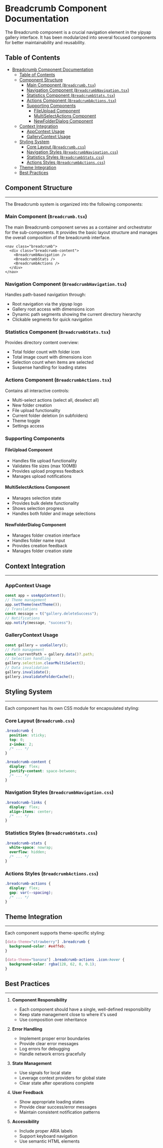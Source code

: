 # Breadcrumb Component Documentation

The Breadcrumb component is a crucial navigation element in the yipyap gallery interface. It has been modularized into
several focused components for better maintainability and reusability.

## Table of Contents

- [Breadcrumb Component Documentation](#breadcrumb-component-documentation)
  - [Table of Contents](#table-of-contents)
  - [Component Structure](#component-structure)
    - [Main Component (`Breadcrumb.tsx`)](#main-component-breadcrumbtsx)
    - [Navigation Component (`BreadcrumbNavigation.tsx`)](#navigation-component-breadcrumbnavigationtsx)
    - [Statistics Component (`BreadcrumbStats.tsx`)](#statistics-component-breadcrumbstatstsx)
    - [Actions Component (`BreadcrumbActions.tsx`)](#actions-component-breadcrumbactionstsx)
    - [Supporting Components](#supporting-components)
      - [FileUpload Component](#fileupload-component)
      - [MultiSelectActions Component](#multiselectactions-component)
      - [NewFolderDialog Component](#newfolderdialog-component)
  - [Context Integration](#context-integration)
    - [AppContext Usage](#appcontext-usage)
    - [GalleryContext Usage](#gallerycontext-usage)
  - [Styling System](#styling-system)
    - [Core Layout (`Breadcrumb.css`)](#core-layout-breadcrumbcss)
    - [Navigation Styles (`BreadcrumbNavigation.css`)](#navigation-styles-breadcrumbnavigationcss)
    - [Statistics Styles (`BreadcrumbStats.css`)](#statistics-styles-breadcrumbstatscss)
    - [Actions Styles (`BreadcrumbActions.css`)](#actions-styles-breadcrumbactionscss)
  - [Theme Integration](#theme-integration)
  - [Best Practices](#best-practices)

## Component Structure

---

The Breadcrumb system is organized into the following components:

### Main Component (`Breadcrumb.tsx`)

The main Breadcrumb component serves as a container and
orchestrator for the sub-components. It provides the basic layout structure and
manages the overall composition of the breadcrumb interface.

```tsx
<nav class="breadcrumb">
  <div class="breadcrumb-content">
    <BreadcrumbNavigation />
    <BreadcrumbStats />
    <BreadcrumbActions />
  </div>
</nav>
```

### Navigation Component (`BreadcrumbNavigation.tsx`)

Handles path-based navigation through:

- Root navigation via the yipyap logo
- Gallery root access with dimensions icon
- Dynamic path segments showing the current directory hierarchy
- Clickable segments for quick navigation

### Statistics Component (`BreadcrumbStats.tsx`)

Provides directory content overview:

- Total folder count with folder icon
- Total image count with dimensions icon
- Selection count when items are selected
- Suspense handling for loading states

### Actions Component (`BreadcrumbActions.tsx`)

Contains all interactive controls:

- Multi-select actions (select all, deselect all)
- New folder creation
- File upload functionality
- Current folder deletion (in subfolders)
- Theme toggle
- Settings access

### Supporting Components

#### FileUpload Component

- Handles file upload functionality
- Validates file sizes (max 100MB)
- Provides upload progress feedback
- Manages upload notifications

#### MultiSelectActions Component

- Manages selection state
- Provides bulk delete functionality
- Shows selection progress
- Handles both folder and image selections

#### NewFolderDialog Component

- Manages folder creation interface
- Handles folder name input
- Provides creation feedback
- Manages folder creation state

## Context Integration

---

### AppContext Usage

```typescript
const app = useAppContext();
// Theme management
app.setTheme(nextTheme());
// Translations
const message = t("gallery.deleteSuccess");
// Notifications
app.notify(message, "success");
```

### GalleryContext Usage

```typescript
const gallery = useGallery();
// Path management
const currentPath = gallery.data()?.path;
// Selection handling
gallery.selection.clearMultiSelect();
// Data invalidation
gallery.invalidate();
gallery.invalidateFolderCache();
```

## Styling System

---

Each component has its own CSS module for encapsulated styling:

### Core Layout (`Breadcrumb.css`)

```css
.breadcrumb {
  position: sticky;
  top: 0;
  z-index: 2;
  /* ... */
}

.breadcrumb-content {
  display: flex;
  justify-content: space-between;
  /* ... */
}
```

### Navigation Styles (`BreadcrumbNavigation.css`)

```css
.breadcrumb-links {
  display: flex;
  align-items: center;
  /* ... */
}
```

### Statistics Styles (`BreadcrumbStats.css`)

```css
.breadcrumb-stats {
  white-space: nowrap;
  overflow: hidden;
  /* ... */
}
```

### Actions Styles (`BreadcrumbActions.css`)

```css
.breadcrumb-actions {
  display: flex;
  gap: var(--spacing);
  /* ... */
}
```

## Theme Integration

---

Each component supports theme-specific styling:

```css
[data-theme="strawberry"] .breadcrumb {
  background-color: #e4ffeb;
}

[data-theme="banana"] .breadcrumb-actions .icon:hover {
  background-color: rgba(128, 62, 0, 0.1);
}
```

## Best Practices

---

1. **Component Responsibility**
   - Each component should have a single, well-defined responsibility
   - Keep state management close to where it's used
   - Use composition over inheritance

2. **Error Handling**
   - Implement proper error boundaries
   - Provide clear error messages
   - Log errors for debugging
   - Handle network errors gracefully

3. **State Management**
   - Use signals for local state
   - Leverage context providers for global state
   - Clear state after operations complete

4. **User Feedback**
   - Show appropriate loading states
   - Provide clear success/error messages
   - Maintain consistent notification patterns

5. **Accessibility**
   - Include proper ARIA labels
   - Support keyboard navigation
   - Use semantic HTML elements
